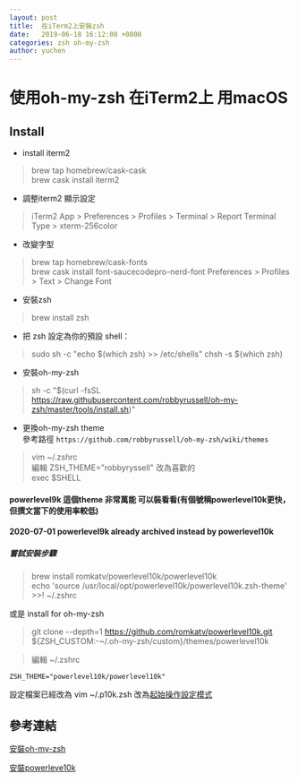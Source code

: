 ```yaml
---
layout: post
title:  在iTerm2上安裝zsh
date:   2019-06-18 16:12:00 +0800
categories: zsh oh-my-zsh
author: yuchen
---
```


# 使用oh-my-zsh 在iTerm2上 用macOS

## Install
- install iterm2  
> brew tap homebrew/cask-cask  
> brew cask install iterm2  

- 調整iterm2 顯示設定
> iTerm2 App > Preferences > Profiles > Terminal > Report Terminal Type > xterm-256color

- 改變字型
> brew tap homebrew/cask-fonts   
> brew cask install font-saucecodepro-nerd-font 
> Preferences > Profiles > Text > Change Font  

- 安裝zsh
> brew install zsh  

- 把 zsh 設定為你的預設 shell：
> sudo sh -c "echo $(which zsh) >> /etc/shells" chsh -s $(which zsh)  

- 安裝oh-my-zsh
> sh -c "$(curl -fsSL https://raw.githubusercontent.com/robbyrussell/oh-my-zsh/master/tools/install.sh)"  

- 更換oh-my-zsh theme  
參考路徑
`https://github.com/robbyrussell/oh-my-zsh/wiki/themes`

> vim ~/.zshrc  
> 編輯 ZSH_THEME="robbyryssell" 改為喜歡的  
> exec $SHELL  

#### powerlevel9k 這個theme 非常萬能 可以裝看看(有個號稱powerlevel10k更快，但撰文當下的使用率較低)
#### 2020-07-01 powerlevel9k already archived instead by powerlevel10k
##### 嘗試安裝步驟
> brew install romkatv/powerlevel10k/powerlevel10k  
> echo 'source /usr/local/opt/powerlevel10k/powerlevel10k.zsh-theme' >>! ~/.zshrc  
  

或是  install for oh-my-zsh

> git clone --depth=1 https://github.com/romkatv/powerlevel10k.git ${ZSH_CUSTOM:-~/.oh-my-zsh/custom}/themes/powerlevel10k  

> 編輯 ~/.zshrc  

```
ZSH_THEME="powerlevel10k/powerlevel10k"  
```

 設定檔案已經改為 vim  ~/.p10k.zsh 改為[起始操作設定模式](https://github.com/romkatv/powerlevel10k/blob/master/README.md)


## 參考連結
[安裝oh-my-zsh](https://medium.com/statementdog-engineering/prettify-your-zsh-command-line-prompt-3ca2acc967f)

[安裝powerleve10k](https://github.com/romkatv/powerlevel10k#get-started)